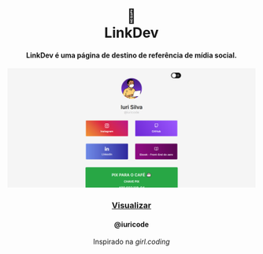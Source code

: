 <h1 align="center">
🔗<br>LinkDev
</h1>

<h4 align="center">
LinkDev é uma página de destino de referência de mídia social.
</h4>

![Resultado final do projeto](assets/image/resultado.png)

<h3 align="center"><a href="https://iuricode-links.vercel.app/">Visualizar</a></h3>
<h4 align="center">@iuricode</h4>
<p align="center">Inspirado na <i>girl.coding</i></p>
